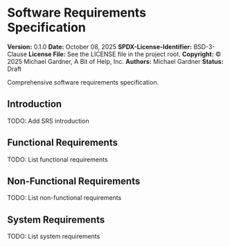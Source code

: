 # Software Requirements Specification

**Version:** 0.1.0
**Date:** October 08, 2025
**SPDX-License-Identifier:** BSD-3-Clause
**License File:** See the LICENSE file in the project root.
**Copyright:** © 2025 Michael Gardner, A Bit of Help, Inc.
**Authors:** Michael Gardner
**Status:** Draft

Comprehensive software requirements specification.

## Introduction

TODO: Add SRS introduction

## Functional Requirements

TODO: List functional requirements

## Non-Functional Requirements

TODO: List non-functional requirements

## System Requirements

TODO: List system requirements
